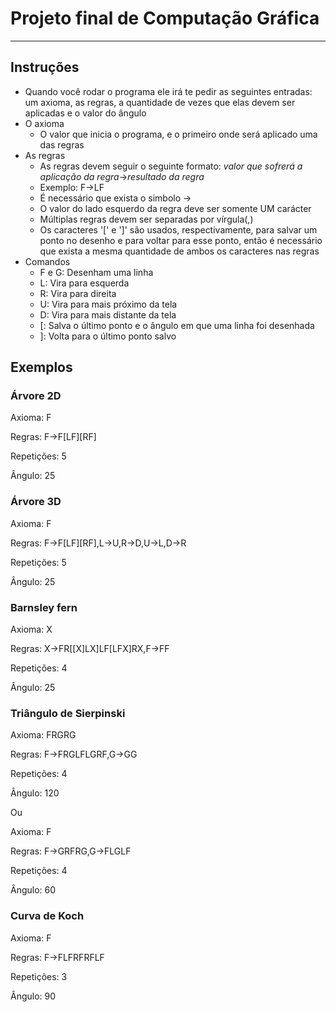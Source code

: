 # Projeto final de Computação Gráfica
----
## Instruções
* Quando você rodar o programa ele irá te pedir as seguintes entradas: um axioma, as regras, a quantidade de vezes que elas devem ser aplicadas e o valor do ângulo
* O axioma
  * O valor que inicia o programa, e o primeiro onde será aplicado uma das regras
* As regras
  * As regras devem seguir o seguinte formato: _valor que sofrerá a aplicação da regra_->_resultado da regra_
  * Exemplo: F->LF
  * É necessário que exista o simbolo ->
  * O valor do lado esquerdo da regra deve ser somente UM carácter
  * Múltiplas regras devem ser separadas por vírgula(,)
  * Os caracteres '[' e ']' são usados, respectivamente, para salvar um ponto no desenho e para voltar para esse ponto, então é necessário que exista a mesma quantidade de ambos os caracteres nas regras
* Comandos
  * F e G: Desenham uma linha
  * L: Vira para esquerda
  * R: Vira para direita
  * U: Vira para mais próximo da tela
  * D: Vira para mais distante da tela
  * [: Salva o último ponto e o ângulo em que uma linha foi desenhada
  * ]: Volta para o último ponto salvo
## Exemplos
### Árvore 2D

Axioma: F

Regras: F->F[LF][RF]

Repetições: 5

Ângulo: 25

### Árvore 3D
Axioma: F

Regras: F->F[LF][RF],L->U,R->D,U->L,D->R

Repetições: 5

Ângulo: 25

### Barnsley fern
Axioma: X

Regras: X->FR[[X]LX]LF[LFX]RX,F->FF

Repetições: 4

Ângulo: 25

### Triângulo de Sierpinski
Axioma: FRGRG

Regras: F->FRGLFLGRF,G->GG

Repetições: 4

Ângulo: 120

Ou

Axioma: F

Regras: F->GRFRG,G->FLGLF

Repetições: 4

Ângulo: 60

### Curva de Koch
Axioma: F

Regras: F->FLFRFRFLF

Repetições: 3

Ângulo: 90
